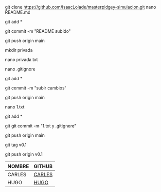 
git clone https://github.com/IsaacLolade/masterpidgey-simulacion.git
nano README.md

git add * 

git commit -m "README subido"

git push origin main 

mkdir privada

nano privada.txt

nano .gitignore

git add *

git commit -m "subir cambios"

git push origin main 

nano 1.txt

git add * 

git git commit -m "1.txt y .gitignore"

git push origin main

git tag v0.1


git push origin v0.1

| NOMBRE | GITHUB|
| ---       |    ---   | 
|CARLES | [CARLES](https://github.com/CharlyMech)|
|HUGO   | [HUGO](https://github.com/NoObX17)|
